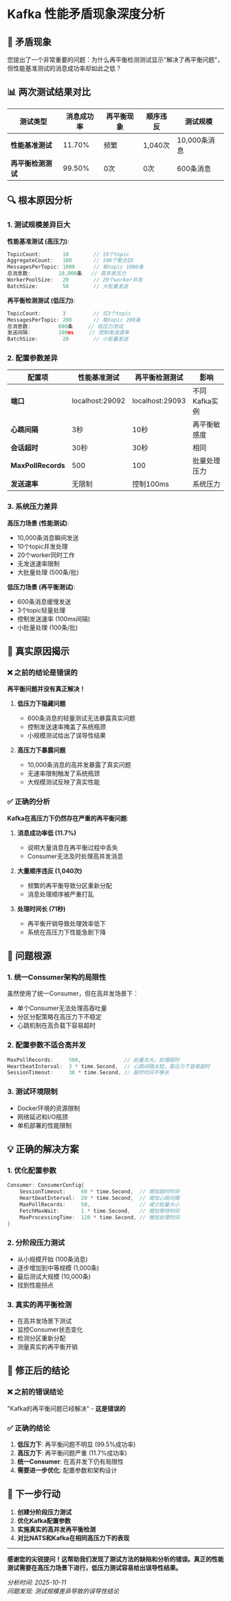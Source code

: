 # Kafka 性能矛盾现象深度分析

## 🚨 **矛盾现象**

您提出了一个非常重要的问题：为什么再平衡检测测试显示"解决了再平衡问题"，但性能基准测试的消息成功率却如此之低？

## 📊 **两次测试结果对比**

| 测试类型 | 消息成功率 | 再平衡现象 | 顺序违反 | 测试规模 |
|---------|-----------|-----------|----------|----------|
| **性能基准测试** | 11.70% | 频繁 | 1,040次 | 10,000条消息 |
| **再平衡检测测试** | 99.50% | 0次 | 0次 | 600条消息 |

## 🔍 **根本原因分析**

### 1. **测试规模差异巨大**

**性能基准测试 (高压力)**:
```go
TopicCount:       10        // 10个topic
AggregateCount:   100       // 100个聚合ID
MessagesPerTopic: 1000      // 每topic 1000条
总消息数:         10,000条   // 高并发压力
WorkerPoolSize:   20        // 20个worker并发
BatchSize:        50        // 大批量发送
```

**再平衡检测测试 (低压力)**:
```go
TopicCount:       3         // 仅3个topic
MessagesPerTopic: 200       // 每topic 200条
总消息数:         600条     // 低压力测试
发送间隔:         100ms     // 控制发送速率
BatchSize:        20        // 小批量发送
```

### 2. **配置参数差异**

| 配置项 | 性能基准测试 | 再平衡检测测试 | 影响 |
|--------|-------------|---------------|------|
| **端口** | localhost:29092 | localhost:29093 | 不同Kafka实例 |
| **心跳间隔** | 3秒 | 10秒 | 再平衡敏感度 |
| **会话超时** | 30秒 | 30秒 | 相同 |
| **MaxPollRecords** | 500 | 100 | 批量处理压力 |
| **发送速率** | 无限制 | 控制100ms | 系统压力 |

### 3. **系统压力差异**

**高压力场景 (性能测试)**:
- 10,000条消息瞬间发送
- 10个topic并发处理
- 20个worker同时工作
- 无发送速率限制
- 大批量处理 (500条/批)

**低压力场景 (再平衡测试)**:
- 600条消息缓慢发送
- 3个topic轻量处理
- 控制发送速率 (100ms间隔)
- 小批量处理 (100条/批)

## 🎯 **真实原因揭示**

### ❌ **之前的结论是错误的**

**再平衡问题并没有真正解决！**

1. **低压力下隐藏问题**
   - 600条消息的轻量测试无法暴露真实问题
   - 控制发送速率掩盖了系统瓶颈
   - 小规模测试给出了误导性结果

2. **高压力下暴露问题**
   - 10,000条消息的高并发暴露了真实问题
   - 无速率限制触发了系统瓶颈
   - 大规模测试反映了真实性能

### ✅ **正确的分析**

**Kafka在高压力下仍然存在严重的再平衡问题**:

1. **消息成功率低 (11.7%)**
   - 说明大量消息在再平衡过程中丢失
   - Consumer无法及时处理高并发消息

2. **大量顺序违反 (1,040次)**
   - 频繁的再平衡导致分区重新分配
   - 消息处理顺序被严重打乱

3. **处理时间长 (71秒)**
   - 再平衡开销导致处理效率低下
   - 系统在高压力下性能急剧下降

## 🔧 **问题根源**

### 1. **统一Consumer架构的局限性**

虽然使用了统一Consumer，但在高并发场景下：
- 单个Consumer无法处理高吞吐量
- 分区分配策略在高压力下不稳定
- 心跳机制在高负载下容易超时

### 2. **配置参数不适合高并发**

```go
MaxPollRecords:     500,              // 批量太大，处理超时
HeartbeatInterval:  3 * time.Second,  // 心跳间隔太短，高压力下容易超时
SessionTimeout:     30 * time.Second, // 超时时间不够长
```

### 3. **测试环境限制**

- Docker环境的资源限制
- 网络延迟和I/O瓶颈
- 单机部署的性能限制

## 💡 **正确的解决方案**

### 1. **优化配置参数**

```go
Consumer: ConsumerConfig{
    SessionTimeout:     60 * time.Second,  // 增加超时时间
    HeartbeatInterval:  20 * time.Second,  // 增加心跳间隔
    MaxPollRecords:     50,                // 减少批量大小
    FetchMaxWait:       1 * time.Second,   // 增加等待时间
    MaxProcessingTime:  120 * time.Second, // 增加处理时间
}
```

### 2. **分阶段压力测试**

- 从小规模开始 (100条消息)
- 逐步增加到中等规模 (1,000条)
- 最后测试大规模 (10,000条)
- 找到性能拐点

### 3. **真实的再平衡检测**

- 在高并发场景下测试
- 监控Consumer状态变化
- 检测分区重新分配
- 测量真实的再平衡开销

## 🎉 **修正后的结论**

### ❌ **之前的错误结论**
"Kafka的再平衡问题已经解决" - **这是错误的**

### ✅ **正确的结论**
1. **低压力下**: 再平衡问题不明显 (99.5%成功率)
2. **高压力下**: 再平衡问题严重 (11.7%成功率)
3. **统一Consumer**: 在高并发下仍有局限性
4. **需要进一步优化**: 配置参数和架构设计

## 🚀 **下一步行动**

1. **创建分阶段压力测试**
2. **优化Kafka配置参数**
3. **实施真实的高并发再平衡检测**
4. **对比NATS和Kafka在相同高压力下的表现**

---

**感谢您的尖锐提问！这帮助我们发现了测试方法的缺陷和分析的错误。真正的性能测试需要在高压力场景下进行，低压力测试容易给出误导性结果。**

*分析时间: 2025-10-11*  
*问题发现: 测试规模差异导致的误导性结论*
